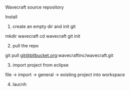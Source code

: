 Wavecraft source repository

Install

1) create an empty dir and init git

mkdir wavecraft
cd wavecraft
git init

2) pull the repo

git pull git@bitbucket.org:wavecraftinc/wavecraft.git

3) import project from eclipse

file -> import -> general -> existing project into workspace

4) laucnh
 

